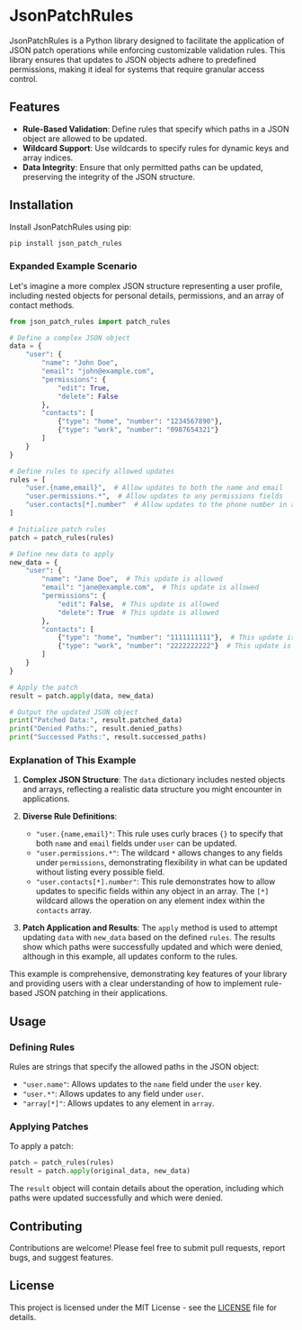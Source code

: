 # JsonPatchRules

JsonPatchRules is a Python library designed to facilitate the application of JSON patch operations while enforcing customizable validation rules. This library ensures that updates to JSON objects adhere to predefined permissions, making it ideal for systems that require granular access control.

## Features

- **Rule-Based Validation**: Define rules that specify which paths in a JSON object are allowed to be updated.
- **Wildcard Support**: Use wildcards to specify rules for dynamic keys and array indices.
- **Data Integrity**: Ensure that only permitted paths can be updated, preserving the integrity of the JSON structure.

## Installation

Install JsonPatchRules using pip:

```bash
pip install json_patch_rules
```

### Expanded Example Scenario

Let's imagine a more complex JSON structure representing a user profile, including nested objects for personal details, permissions, and an array of contact methods.

```python
from json_patch_rules import patch_rules

# Define a complex JSON object
data = {
    "user": {
        "name": "John Doe",
        "email": "john@example.com",
        "permissions": {
            "edit": True,
            "delete": False
        },
        "contacts": [
            {"type": "home", "number": "1234567890"},
            {"type": "work", "number": "0987654321"}
        ]
    }
}

# Define rules to specify allowed updates
rules = [
    "user.{name,email}",  # Allow updates to both the name and email
    "user.permissions.*",  # Allow updates to any permissions fields
    "user.contacts[*].number"  # Allow updates to the phone number in any contact
]

# Initialize patch rules
patch = patch_rules(rules)

# Define new data to apply
new_data = {
    "user": {
        "name": "Jane Doe",  # This update is allowed
        "email": "jane@example.com",  # This update is allowed
        "permissions": {
            "edit": False,  # This update is allowed
            "delete": True  # This update is allowed
        },
        "contacts": [
            {"type": "home", "number": "1111111111"},  # This update is allowed
            {"type": "work", "number": "2222222222"}  # This update is allowed
        ]
    }
}

# Apply the patch
result = patch.apply(data, new_data)

# Output the updated JSON object
print("Patched Data:", result.patched_data)
print("Denied Paths:", result.denied_paths)
print("Successed Paths:", result.successed_paths)
```

### Explanation of This Example

1. **Complex JSON Structure**: The `data` dictionary includes nested objects and arrays, reflecting a realistic data structure you might encounter in applications.

2. **Diverse Rule Definitions**:
   - `"user.{name,email}"`: This rule uses curly braces `{}` to specify that both `name` and `email` fields under `user` can be updated.
   - `"user.permissions.*"`: The wildcard `*` allows changes to any fields under `permissions`, demonstrating flexibility in what can be updated without listing every possible field.
   - `"user.contacts[*].number"`: This rule demonstrates how to allow updates to specific fields within any object in an array. The `[*]` wildcard allows the operation on any element index within the `contacts` array.

3. **Patch Application and Results**: The `apply` method is used to attempt updating `data` with `new_data` based on the defined `rules`. The results show which paths were successfully updated and which were denied, although in this example, all updates conform to the rules.

This example is comprehensive, demonstrating key features of your library and providing users with a clear understanding of how to implement rule-based JSON patching in their applications.


## Usage

### Defining Rules

Rules are strings that specify the allowed paths in the JSON object:

- `"user.name"`: Allows updates to the `name` field under the `user` key.
- `"user.*"`: Allows updates to any field under `user`.
- `"array[*]"`: Allows updates to any element in `array`.

### Applying Patches

To apply a patch:

```python
patch = patch_rules(rules)
result = patch.apply(original_data, new_data)
```

The `result` object will contain details about the operation, including which paths were updated successfully and which were denied.

## Contributing

Contributions are welcome! Please feel free to submit pull requests, report bugs, and suggest features.

## License

This project is licensed under the MIT License - see the [LICENSE](LICENSE) file for details.
